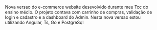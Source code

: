 Nova versao do e-commerce website desevolvido durante meu Tcc do ensino médio. O projeto contava com carrinho de compras, validação de login e cadastro e a dashboard do Admin. 
Nesta nova versao estou utilizando Angular, Ts, Go e PostgreSql
